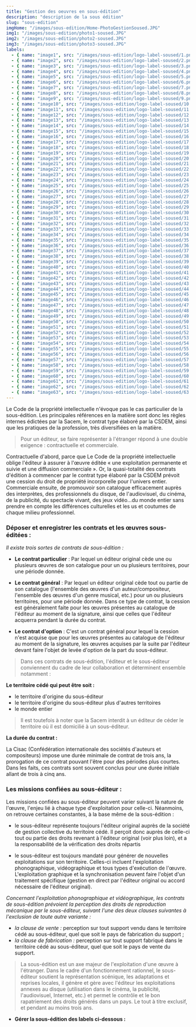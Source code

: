 ```yaml
---
title: "Gestion des oeuvres en sous-édition"
description: "description de la sous édition"
slug: "sous-edition"
imgHome: "/images/sous-edition/Home-PhotoGestionSoused.JPG"
img1: "/images/sous-edition/photo1-soused.JPG"
img2: "/images/sous-edition/photo2-soused.JPG"
img3: "/images/sous-edition/photo3-soused.JPG"
labels:
  - { name: "image1", src: "/images/sous-edition/logo-label-soused/1.png", href: "www.google.com" }
  - { name: "image2", src: "/images/sous-edition/logo-label-soused/2.png", href: "www.google.com" }
  - { name: "image3", src: "/images/sous-edition/logo-label-soused/3.png", href: "www.google.com" }
  - { name: "image4", src: "/images/sous-edition/logo-label-soused/4.png", href: "www.google.com" }
  - { name: "image5", src: "/images/sous-edition/logo-label-soused/5.png", href: "www.google.com" }
  - { name: "image6", src: "/images/sous-edition/logo-label-soused/6.png", href: "www.google.com" }
  - { name: "image7", src: "/images/sous-edition/logo-label-soused/7.png", href: "www.google.com" }
  - { name: "image8", src: "/images/sous-edition/logo-label-soused/8.png", href: "www.google.com" }
  - { name: "image9", src: "/images/sous-edition/logo-label-soused/9.png", href: "www.google.com" }
  - { name: "image10", src: "/images/sous-edition/logo-label-soused/10.png", href: "www.google.com" }
  - { name: "image11", src: "/images/sous-edition/logo-label-soused/11.png", href: "www.google.com" }
  - { name: "image12", src: "/images/sous-edition/logo-label-soused/12.png", href: "www.google.com" }
  - { name: "image13", src: "/images/sous-edition/logo-label-soused/13.png", href: "www.google.com" }
  - { name: "image14", src: "/images/sous-edition/logo-label-soused/14.png", href: "www.google.com" }
  - { name: "image15", src: "/images/sous-edition/logo-label-soused/15.png", href: "www.google.com" }
  - { name: "image16", src: "/images/sous-edition/logo-label-soused/16.png", href: "www.google.com" }
  - { name: "image17", src: "/images/sous-edition/logo-label-soused/17.png", href: "www.google.com" }
  - { name: "image18", src: "/images/sous-edition/logo-label-soused/18.png", href: "www.google.com" }
  - { name: "image19", src: "/images/sous-edition/logo-label-soused/19.png", href: "www.google.com" }
  - { name: "image20", src: "/images/sous-edition/logo-label-soused/20.png", href: "www.google.com" }
  - { name: "image21", src: "/images/sous-edition/logo-label-soused/21.png", href: "www.google.com" }
  - { name: "image22", src: "/images/sous-edition/logo-label-soused/22.png", href: "www.google.com" }
  - { name: "image23", src: "/images/sous-edition/logo-label-soused/23.png", href: "www.google.com" }
  - { name: "image24", src: "/images/sous-edition/logo-label-soused/24.png", href: "www.google.com" }
  - { name: "image25", src: "/images/sous-edition/logo-label-soused/25.png", href: "www.google.com" }
  - { name: "image26", src: "/images/sous-edition/logo-label-soused/26.png", href: "www.google.com" }
  - { name: "image27", src: "/images/sous-edition/logo-label-soused/27.png", href: "www.google.com" }
  - { name: "image28", src: "/images/sous-edition/logo-label-soused/28.png", href: "www.google.com" }
  - { name: "image29", src: "/images/sous-edition/logo-label-soused/29.png", href: "www.google.com" }
  - { name: "image30", src: "/images/sous-edition/logo-label-soused/30.png", href: "www.google.com" }
  - { name: "image31", src: "/images/sous-edition/logo-label-soused/31.png", href: "www.google.com" }
  - { name: "image32", src: "/images/sous-edition/logo-label-soused/32.png", href: "www.google.com" }
  - { name: "image33", src: "/images/sous-edition/logo-label-soused/33.png", href: "www.google.com" }
  - { name: "image34", src: "/images/sous-edition/logo-label-soused/34.png", href: "www.google.com" }
  - { name: "image35", src: "/images/sous-edition/logo-label-soused/35.png", href: "www.google.com" }
  - { name: "image36", src: "/images/sous-edition/logo-label-soused/36.png", href: "www.google.com" }
  - { name: "image37", src: "/images/sous-edition/logo-label-soused/37.png", href: "www.google.com" }
  - { name: "image38", src: "/images/sous-edition/logo-label-soused/38.png", href: "www.google.com" }
  - { name: "image39", src: "/images/sous-edition/logo-label-soused/39.png", href: "www.google.com" }
  - { name: "image40", src: "/images/sous-edition/logo-label-soused/40.png", href: "www.google.com" }
  - { name: "image41", src: "/images/sous-edition/logo-label-soused/41.png", href: "www.google.com" }
  - { name: "image42", src: "/images/sous-edition/logo-label-soused/42.png", href: "www.google.com" }
  - { name: "image43", src: "/images/sous-edition/logo-label-soused/43.png", href: "www.google.com" }
  - { name: "image44", src: "/images/sous-edition/logo-label-soused/44.png", href: "www.google.com" }
  - { name: "image45", src: "/images/sous-edition/logo-label-soused/45.png", href: "www.google.com" }
  - { name: "image46", src: "/images/sous-edition/logo-label-soused/46.png", href: "www.google.com" }
  - { name: "image47", src: "/images/sous-edition/logo-label-soused/47.png", href: "www.google.com" }
  - { name: "image48", src: "/images/sous-edition/logo-label-soused/48.png", href: "www.google.com" }
  - { name: "image49", src: "/images/sous-edition/logo-label-soused/49.png", href: "www.google.com" }
  - { name: "image50", src: "/images/sous-edition/logo-label-soused/50.png", href: "www.google.com" }
  - { name: "image51", src: "/images/sous-edition/logo-label-soused/51.png", href: "www.google.com" }
  - { name: "image52", src: "/images/sous-edition/logo-label-soused/52.png", href: "www.google.com" }
  - { name: "image53", src: "/images/sous-edition/logo-label-soused/53.png", href: "www.google.com" }
  - { name: "image54", src: "/images/sous-edition/logo-label-soused/54.png", href: "www.google.com" }
  - { name: "image55", src: "/images/sous-edition/logo-label-soused/55.png", href: "www.google.com" }
  - { name: "image56", src: "/images/sous-edition/logo-label-soused/56.png", href: "www.google.com" }
  - { name: "image57", src: "/images/sous-edition/logo-label-soused/57.png", href: "www.google.com" }
  - { name: "image58", src: "/images/sous-edition/logo-label-soused/58.png", href: "www.google.com" }
  - { name: "image59", src: "/images/sous-edition/logo-label-soused/59.png", href: "www.google.com" }
  - { name: "image60", src: "/images/sous-edition/logo-label-soused/60.png", href: "www.google.com" }
  - { name: "image61", src: "/images/sous-edition/logo-label-soused/61.png", href: "www.google.com" }
  - { name: "image62", src: "/images/sous-edition/logo-label-soused/62.png", href: "www.google.com" }
  - { name: "image63", src: "/images/sous-edition/logo-label-soused/63.png", href: "www.google.com" }
---
```


<!-- section:start -->

Le Code de la propriété intellectuelle n'évoque pas le cas particulier de la sous-édition. Les principales références en la matière sont donc les règles internes édictées par la Sacem, le contrat type élaboré par la CSDEM, ainsi que les pratiques de la profession, très diversifiées en la matière.

> Pour un éditeur, se faire représenter à l'étranger répond à une double exigence : contractuelle et commerciale.

Contractuelle d'abord, parce que Le Code de la propriété intellectuelle oblige l'éditeur à assurer à l'œuvre éditée « une exploitation permanente et suivie et une diffusion commerciale ». Or, la quasi-totalité des contrats d'édition à commencer par le contrat type élaboré par la CSDEM prévoit une cession du droit de propriété incorporelle pour l'univers entier.
Commerciale ensuite, de promouvoir son catalogue efficacement auprès des interprètes, des professionnels du disque, de l'audiovisuel, du cinéma, de la publicité, du spectacle vivant, des jeux vidéo…du monde entier sans prendre en compte les différences culturelles et les us et coutumes de chaque milieu professionnel.

<!-- section:end -->
<!-- section:start -->

### **Déposer et enregistrer les contrats et les œuvres sous-éditées :**

_Il existe trois sortes de contrats de sous-édition :_

- **Le contrat particulier** : Par lequel un éditeur original cède une ou plusieurs œuvres de son catalogue pour un ou plusieurs territoires, pour une période donnée.

- **Le contrat général** : Par lequel un éditeur original cède tout ou partie de son catalogue (l'ensemble des œuvres d'un auteur/compositeur, l'ensemble des œuvres d'un genre musical, etc.) pour un ou plusieurs territoires, pour une période donnée. Dans ce type de contrat, la cession est généralement faite pour les œuvres présentes au catalogue de l'éditeur au moment de la signature, ainsi que celles que l'éditeur acquerra pendant la durée du contrat.

- **Le contrat d'option** : C'est un contrat général pour lequel la cession n'est acquise que pour les œuvres présentes au catalogue de l'éditeur au moment de la signature, les œuvres acquises par la suite par l'éditeur devant faire l'objet de levée d'option de la part du sous-éditeur.

> Dans ces contrats de sous-édition, l'éditeur et le sous-éditeur conviennent du cadre de leur collaboration et déterminent ensemble notamment :

**Le territoire cédé qui peut être soit :**

- le territoire d'origine du sous-éditeur
- le territoire d'origine du sous-éditeur plus d'autres territoires
- le monde entier

> Il est toutefois à noter que la Sacem interdit à un éditeur de céder le territoire où il est domicilié à un sous-éditeur.

**La durée du contrat :**

La Cisac (Confédération internationale des sociétés d'auteurs et compositeurs) impose une durée minimale de contrat de trois ans, la prorogation de ce contrat pouvant l'être pour des périodes plus courtes. Dans les faits, ces contrats sont souvent conclus pour une durée initiale allant de trois à cinq ans.

<!-- section:end -->
<!-- section:start -->

### **Les missions confiées au sous-éditeur :**

Les missions confiées au sous-éditeur peuvent varier suivant la nature de l'œuvre, l'enjeu lié à chaque type d'exploitation pour celle-ci. Néanmoins, on retrouve certaines constantes, à la base même de la sous-édition :

- le sous-éditeur représente toujours l'éditeur original auprès de la société de gestion collective du territoire cédé. Il perçoit donc auprès de celle-ci tout ou partie des droits revenant à l'éditeur original (voir plus loin), et a la responsabilité de la vérification des droits répartis

- le sous-éditeur est toujours mandaté pour générer de nouvelles exploitations sur son territoire. Celles-ci incluent l'exploitation phonographique, vidéographique et tous types d'exécution de l'œuvre. L'exploitation graphique et la synchronisation peuvent faire l'objet d'un traitement spécifique (gestion en direct par l'éditeur original ou accord nécessaire de l'éditeur original).

_Concernant l'exploitation phonographique et vidéographique, les contrats de sous-édition prévoient la perception des droits de reproduction mécanique par le sous-éditeur, suivant l'une des deux clauses suivantes à l'exclusion de toute autre variante :_

- _la clause de vente :_ perception sur tout support vendu dans le territoire cédé au sous-éditeur, quel que soit le pays de fabrication du support ;
- _la clause de fabrication :_ perception sur tout support fabriqué dans le territoire cédé au sous-éditeur, quel que soit le pays de vente du support.

> La sous-édition est un axe majeur de l'exploitation d'une œuvre à l'étranger. Dans le cadre d'un fonctionnement rationnel, le sous-éditeur soutient la représentation scénique, les adaptations et reprises locales, il génère et gère avec l'éditeur les exploitations annexes au disque (utilisation dans le cinéma, la publicité, l'audiovisuel, Internet, etc.) et permet le contrôle et le bon rapatriement des droits générés dans un pays. Le tout à titre exclusif, et pendant au moins trois ans.

- **Gérer la sous-édition des labels ci-dessous :**
